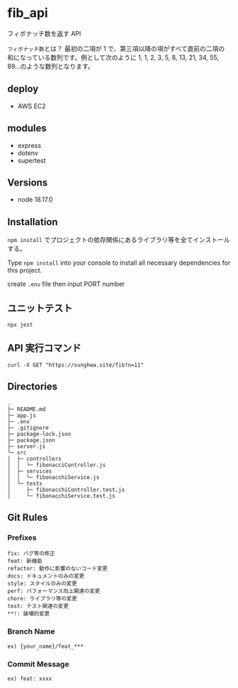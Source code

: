 # fib_api

フィボナッチ数を返す API

`フィボナッチ数`とは？
最初の二項が 1 で、第三項以降の項がすべて直前の二項の和になっている数列です。例として次のように 1, 1, 2, 3, 5, 8, 13, 21, 34, 55, 89…のような数列となります。

## deploy
-   AWS EC2

## modules

-   express
-   dotenv
-   supertest

## Versions

-   node 18.17.0

## Installation

`npm install` でプロジェクトの依存関係にあるライブラリ等を全てインストールする。

Type `npm install` into your console to install all necessary dependencies for this project.

create `.env` file then input PORT number

## ユニットテスト

```
npx jest
```

## API 実行コマンド

```
curl -X GET "https://sunghwa.site/fib?n=11"
```

## Directories

```
.
├─ README.md
├─ app.js
├─ .env
├─ .gitignore
├─ package-lock.json
├─ package.json
├─ server.js
└─ src
│  ├─ controllers
│  │  └─ fibonacciController.js
│  ├─ services
│  │  └─ fibonacchiService.js
│  └─ tests
│     ├─ fibonacchiController.test.js
│     └─ fibonacchiService.test.js

```

## Git Rules

### Prefixes

```
fix: バグ等の修正
feat: 新機能
refactor: 動作に影響のないコード変更
docs: ドキュメントのみの変更
style: スタイルのみの変更
perf: パフォーマンス向上関連の変更
chore: ライブラリ等の変更
test: テスト関連の変更
**!: 破壊的変更
```

### Branch Name

```
ex) {your_name}/feat_***
```

### Commit Message

```
ex) feat: xxxx
```
